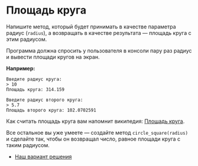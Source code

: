 # Площадь круга 

Напишите метод, который будет принимать в качестве параметра радиус (`radius`), а возвращать в качестве результата — площадь круга с этим радиусом. 

Программа должна спросить у пользователя в консоли пару раз радиус и вывести площади кругов на экран.

**Например:**

```
Введите радиус круга:
> 10
Площадь круга: 314.159

Введите радиус второго круга:
> 5.7
Площадь второго круга: 102.0702591
```

<div class="rubyrush-task-hint">

Как считать площадь круга вам напомнит википедия: [Площадь круга](https://ru.wikipedia.org/wiki/%D0%9F%D0%BB%D0%BE%D1%89%D0%B0%D0%B4%D1%8C_%D0%BA%D1%80%D1%83%D0%B3%D0%B0). 

Все остальное вы уже умеете — создайте метод `circle_square(radius)` и сделайте так, чтобы он возвращал число, равное площади круга с таким радиусом.

</div>


<div class="rubyrush-task-answer">


<ul>
<li><a href="https://github.com/aristofun/rubyrush-path/blob/master/steps/methods-01/solution/circle.rb" class="rubyrush-task-solution-link">Наш вариант решения</a></li></ul>

</div>
